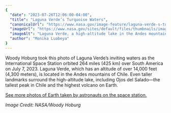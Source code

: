 ```yaml
---
{
  "date": "2023-07-26T12:06:00-04:00",
  "title": "Laguna Verde’s Turquoise Waters",
  "canonicalUrl": "https://www.nasa.gov/image-feature/laguna-verde-s-turquoise-waters",
  "imageUrl": "https://www.nasa.gov/sites/default/files/thumbnails/image/iss069e030011orig.jpg",
  "imageAlt": "Laguna Verde, a high-altitude lake in the Andes mountains of Chile near the world's highest volcano Ojos del Salado, is pictured from the International Space Station as it orbited 264 miles above.",
  "author": "Monika Luabeya"
}
---
```


Woody Hoburg took this photo of Laguna Verde’s inviting waters as the International Space Station orbited 264 miles (425 km) over South America on July 7, 2023. Laguna Verde, which has an altitude of over 14,000 feet (4,300 meters), is located in the Andes mountains of Chile. Even taller landmarks surround the high-altitude lake, including Ojos del Salado—the tallest peak in Chile and the highest volcano on Earth.

[See more photos of Earth taken by astronauts on the space station.](https://www.flickr.com/photos/nasa2explore/albums/72157706703977781)

_Image Credit: NASA/Woody Hoburg_
